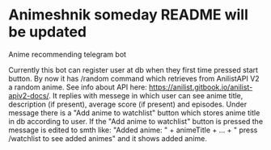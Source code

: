 # Animeshnik someday README will be updated
Anime recommending telegram bot

Currently this bot can register user at db when they first time pressed start button. By now it has /random command which retrieves from AnilistAPI V2 a random anime. 
See info about API here: https://anilist.gitbook.io/anilist-apiv2-docs/. It replies with messege in which user can see anime title, description (if present), 
average score (if present) and episodes. Under message there is a "Add anime to watchlist" button which stores anime title in db according to user. If the "Add anime to watchlist" button is pressed the message is edited to smth like: "Added anime: " + animeTitle + ... + " press /watchlist to see added animes" and it shows added anime. 
